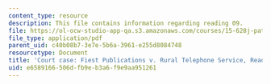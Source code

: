 ```yaml
---
content_type: resource
description: This file contains information regarding reading 09.
file: https://ol-ocw-studio-app-qa.s3.amazonaws.com/courses/15-628j-patents-copyrights-and-the-law-of-intellectual-property-spring-2013/e6589166506dfb9eb3a6f9e9aa951261_MIT15_628JS13_read09.pdf
file_type: application/pdf
parent_uid: c40b08b7-3e7e-5b6a-3961-e255d8084748
resourcetype: Document
title: 'Court case: Fiest Publications v. Rural Telephone Service, Reading 9'
uid: e6589166-506d-fb9e-b3a6-f9e9aa951261
---
```

